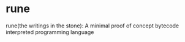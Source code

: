 # rune
rune(the writings in the stone): A minimal proof of concept bytecode interpreted programming language
